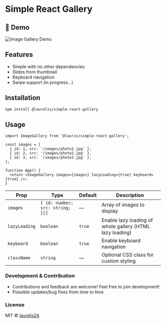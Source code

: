 # Simple React Gallery

## 📸 Demo

![Image Gallery Demo](https://raw.githubusercontent.com/laurelis24/simple-react-gallery/refs/heads/main/screenshots/gallery.gif)

## Features

- Simple with no other dependencies
- Slides from thumbnail
- Keyboard navigation
- Swipe support (in progress...)

## Installation

```bash
npm install @laurelis/simple-react-gallery
```

## Usage

```tsx
import ImageGallery from '@lauris/simple-react-gallery';

const images = [
  { id: 1, src: '/images/photo1.jpg' },
  { id: 2, src: '/images/photo2.jpg' },
  { id: 3, src: '/images/photo3.jpg' },
];

function App() {
  return <ImageGallery images={images} lazyLoading={true} keyboard={true} />;
}
```

| Prop          | Type                             | Default | Description                                              |
| ------------- | -------------------------------- | ------- | -------------------------------------------------------- |
| `images`      | `{ id: number; src: string; }[]` | —       | Array of images to display                               |
| `lazyLoading` | `boolean`                        | `true`  | Enable lazy loading of whole gallery (HTML lazy loading) |
| `keyboard`    | `boolean`                        | `true`  | Enable keyboard navigation                               |
| `className`   | `string`                         | —       | Optional CSS class for custom styling                    |

### Development & Contribution

- Contributions and feedback are welcome! Feel free to join development!
- Possible updates/bug fixes from time to time

### License

MIT © [laurelis24](https://github.com/laurelis24)
